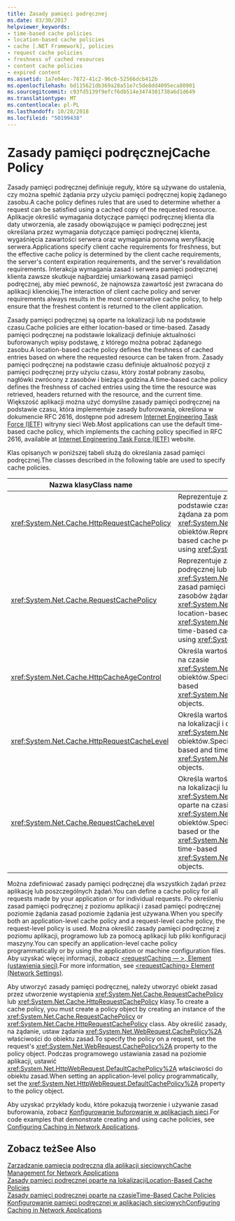 ```yaml
---
title: Zasady pamięci podręcznej
ms.date: 03/30/2017
helpviewer_keywords:
- time-based cache policies
- location-based cache policies
- cache [.NET Framework], policies
- request cache policies
- freshness of cached resources
- content cache policies
- expired content
ms.assetid: 1a7e04ec-7872-41c2-96c6-52566dcb412b
ms.openlocfilehash: bd115621db369a28a51e7c5de8dd4095eca80901
ms.sourcegitcommit: c93fd5139f9efcf6db514e3474301738a6d1d649
ms.translationtype: MT
ms.contentlocale: pl-PL
ms.lasthandoff: 10/28/2018
ms.locfileid: "50199438"
---
```

# <a name="cache-policy"></a><span data-ttu-id="927d8-102">Zasady pamięci podręcznej</span><span class="sxs-lookup"><span data-stu-id="927d8-102">Cache Policy</span></span>
<span data-ttu-id="927d8-103">Zasady pamięci podręcznej definiuje reguły, które są używane do ustalenia, czy można spełnić żądania przy użyciu pamięci podręcznej kopię żądanego zasobu.</span><span class="sxs-lookup"><span data-stu-id="927d8-103">A cache policy defines rules that are used to determine whether a request can be satisfied using a cached copy of the requested resource.</span></span> <span data-ttu-id="927d8-104">Aplikacje określić wymagania dotyczące pamięci podręcznej klienta dla daty utworzenia, ale zasady obowiązujące w pamięci podręcznej jest określana przez wymagania dotyczące pamięci podręcznej klienta, wygaśnięcia zawartości serwera oraz wymagania ponowną weryfikację serwera.</span><span class="sxs-lookup"><span data-stu-id="927d8-104">Applications specify client cache requirements for freshness, but the effective cache policy is determined by the client cache requirements, the server's content expiration requirements, and the server's revalidation requirements.</span></span> <span data-ttu-id="927d8-105">Interakcja wymagania zasad i serwera pamięci podręcznej klienta zawsze skutkuje najbardziej umiarkowaną zasad pamięci podręcznej, aby mieć pewność, że najnowsza zawartość jest zwracana do aplikacji klienckiej.</span><span class="sxs-lookup"><span data-stu-id="927d8-105">The interaction of client cache policy and server requirements always results in the most conservative cache policy, to help ensure that the freshest content is returned to the client application.</span></span>  
  
 <span data-ttu-id="927d8-106">Zasady pamięci podręcznej są oparte na lokalizacji lub na podstawie czasu.</span><span class="sxs-lookup"><span data-stu-id="927d8-106">Cache policies are either location-based or time-based.</span></span> <span data-ttu-id="927d8-107">Zasady pamięci podręcznej na podstawie lokalizacji definiuje aktualności buforowanych wpisy podstawę, z którego można pobrać żądanego zasobu.</span><span class="sxs-lookup"><span data-stu-id="927d8-107">A location-based cache policy defines the freshness of cached entries based on where the requested resource can be taken from.</span></span> <span data-ttu-id="927d8-108">Zasady pamięci podręcznej na podstawie czasu definiuje aktualność pozycji z pamięci podręcznej przy użyciu czasu, który został pobrany zasobu, nagłówki zwrócony z zasobów i bieżąca godzina.</span><span class="sxs-lookup"><span data-stu-id="927d8-108">A time-based cache policy defines the freshness of cached entries using the time the resource was retrieved, headers returned with the resource, and the current time.</span></span> <span data-ttu-id="927d8-109">Większość aplikacji można użyć domyślne zasady pamięci podręcznej na podstawie czasu, która implementuje zasady buforowania, określona w dokumencie RFC 2616, dostępne pod adresem [Internet Engineering Task Force (IETF)](https://www.ietf.org/) witryny sieci Web.</span><span class="sxs-lookup"><span data-stu-id="927d8-109">Most applications can use the default time-based cache policy, which implements the caching policy specified in RFC 2616, available at [Internet Engineering Task Force (IETF)](https://www.ietf.org/) website.</span></span>  
  
 <span data-ttu-id="927d8-110">Klas opisanych w poniższej tabeli służą do określania zasad pamięci podręcznej.</span><span class="sxs-lookup"><span data-stu-id="927d8-110">The classes described in the following table are used to specify cache policies.</span></span>  
  
|<span data-ttu-id="927d8-111">Nazwa klasy</span><span class="sxs-lookup"><span data-stu-id="927d8-111">Class name</span></span>|<span data-ttu-id="927d8-112">Opis</span><span class="sxs-lookup"><span data-stu-id="927d8-112">Description</span></span>|  
|----------------|-----------------|  
|<xref:System.Net.Cache.HttpRequestCachePolicy>|<span data-ttu-id="927d8-113">Reprezentuje zasady oparte na lokalizacji i na podstawie czasu pamięci podręcznej dla zasobów żądana za pomocą <xref:System.Net.HttpWebRequest> obiektów.</span><span class="sxs-lookup"><span data-stu-id="927d8-113">Represents location-based and time-based cache policies for resources requested using <xref:System.Net.HttpWebRequest> objects.</span></span>|  
|<xref:System.Net.Cache.RequestCachePolicy>|<span data-ttu-id="927d8-114">Reprezentuje zasady oparte na lokalizacji pamięci podręcznej lub <xref:System.Net.Cache.RequestCacheLevel.Default> zasad pamięci podręcznej na podstawie czasu dla zasobów żądana za pomocą <xref:System.Net.WebRequest> obiektów.</span><span class="sxs-lookup"><span data-stu-id="927d8-114">Represents location-based cache policies or the <xref:System.Net.Cache.RequestCacheLevel.Default> time-based cache policy for resources requested using <xref:System.Net.WebRequest> objects.</span></span>|  
|<xref:System.Net.Cache.HttpCacheAgeControl>|<span data-ttu-id="927d8-115">Określa wartości używane do tworzenia opartych na czasie <xref:System.Net.Cache.HttpRequestCachePolicy> obiektów.</span><span class="sxs-lookup"><span data-stu-id="927d8-115">Specifies values used to create time-based <xref:System.Net.Cache.HttpRequestCachePolicy> objects.</span></span>|  
|<xref:System.Net.Cache.HttpRequestCacheLevel>|<span data-ttu-id="927d8-116">Określa wartości używane do tworzenia opartych na lokalizacji i oparte na czasie <xref:System.Net.Cache.HttpRequestCachePolicy> obiektów.</span><span class="sxs-lookup"><span data-stu-id="927d8-116">Specifies values used to create location-based and time-based <xref:System.Net.Cache.HttpRequestCachePolicy> objects.</span></span>|  
|<xref:System.Net.Cache.RequestCacheLevel>|<span data-ttu-id="927d8-117">Określa wartości używane do tworzenia opartych na lokalizacji lub <xref:System.Net.Cache.RequestCacheLevel.Default> oparte na czasie <xref:System.Net.Cache.RequestCachePolicy> obiektów.</span><span class="sxs-lookup"><span data-stu-id="927d8-117">Specifies values used to create location-based or the <xref:System.Net.Cache.RequestCacheLevel.Default> time-based <xref:System.Net.Cache.RequestCachePolicy> objects.</span></span>|  
  
 <span data-ttu-id="927d8-118">Można zdefiniować zasady pamięci podręcznej dla wszystkich żądań przez aplikację lub poszczególnych żądań.</span><span class="sxs-lookup"><span data-stu-id="927d8-118">You can define a cache policy for all requests made by your application or for individual requests.</span></span> <span data-ttu-id="927d8-119">Po określeniu zasad pamięci podręcznej z poziomu aplikacji i zasad pamięci podręcznej poziomie żądania zasad poziomie żądania jest używana.</span><span class="sxs-lookup"><span data-stu-id="927d8-119">When you specify both an application-level cache policy and a request-level cache policy, the request-level policy is used.</span></span> <span data-ttu-id="927d8-120">Można określić zasady pamięci podręcznej z poziomu aplikacji, programowo lub za pomocą aplikacji lub pliki konfiguracji maszyny.</span><span class="sxs-lookup"><span data-stu-id="927d8-120">You can specify an application-level cache policy programmatically or by using the application or machine configuration files.</span></span> <span data-ttu-id="927d8-121">Aby uzyskać więcej informacji, zobacz [ \<requestCaching — >, Element (ustawienia sieci)](../../../docs/framework/configure-apps/file-schema/network/requestcaching-element-network-settings.md).</span><span class="sxs-lookup"><span data-stu-id="927d8-121">For more information, see [\<requestCaching> Element (Network Settings)](../../../docs/framework/configure-apps/file-schema/network/requestcaching-element-network-settings.md).</span></span>  
  
 <span data-ttu-id="927d8-122">Aby utworzyć zasady pamięci podręcznej, należy utworzyć obiekt zasad przez utworzenie wystąpienia <xref:System.Net.Cache.RequestCachePolicy> lub <xref:System.Net.Cache.HttpRequestCachePolicy> klasy.</span><span class="sxs-lookup"><span data-stu-id="927d8-122">To create a cache policy, you must create a policy object by creating an instance of the <xref:System.Net.Cache.RequestCachePolicy> or <xref:System.Net.Cache.HttpRequestCachePolicy> class.</span></span> <span data-ttu-id="927d8-123">Aby określić zasady, na żądanie, ustaw żądania <xref:System.Net.WebRequest.CachePolicy%2A> właściwości do obiektu zasad.</span><span class="sxs-lookup"><span data-stu-id="927d8-123">To specify the policy on a request, set the request's <xref:System.Net.WebRequest.CachePolicy%2A> property to the policy object.</span></span> <span data-ttu-id="927d8-124">Podczas programowego ustawiania zasad na poziomie aplikacji, ustawić <xref:System.Net.HttpWebRequest.DefaultCachePolicy%2A> właściwości do obiektu zasad.</span><span class="sxs-lookup"><span data-stu-id="927d8-124">When setting an application-level policy programmatically, set the <xref:System.Net.HttpWebRequest.DefaultCachePolicy%2A> property to the policy object.</span></span>  
  
 <span data-ttu-id="927d8-125">Aby uzyskać przykłady kodu, które pokazują tworzenie i używanie zasad buforowania, zobacz [Konfigurowanie buforowanie w aplikacjach sieci](../../../docs/framework/network-programming/configuring-caching-in-network-applications.md).</span><span class="sxs-lookup"><span data-stu-id="927d8-125">For code examples that demonstrate creating and using cache policies, see [Configuring Caching in Network Applications](../../../docs/framework/network-programming/configuring-caching-in-network-applications.md).</span></span>  
  
## <a name="see-also"></a><span data-ttu-id="927d8-126">Zobacz też</span><span class="sxs-lookup"><span data-stu-id="927d8-126">See Also</span></span>  
 [<span data-ttu-id="927d8-127">Zarządzanie pamięcią podręczną dla aplikacji sieciowych</span><span class="sxs-lookup"><span data-stu-id="927d8-127">Cache Management for Network Applications</span></span>](../../../docs/framework/network-programming/cache-management-for-network-applications.md)  
 [<span data-ttu-id="927d8-128">Zasady pamięci podręcznej oparte na lokalizacji</span><span class="sxs-lookup"><span data-stu-id="927d8-128">Location-Based Cache Policies</span></span>](../../../docs/framework/network-programming/location-based-cache-policies.md)  
 [<span data-ttu-id="927d8-129">Zasady pamięci podręcznej oparte na czasie</span><span class="sxs-lookup"><span data-stu-id="927d8-129">Time-Based Cache Policies</span></span>](../../../docs/framework/network-programming/time-based-cache-policies.md)  
 [<span data-ttu-id="927d8-130">Konfigurowanie pamięci podręcznej w aplikacjach sieciowych</span><span class="sxs-lookup"><span data-stu-id="927d8-130">Configuring Caching in Network Applications</span></span>](../../../docs/framework/network-programming/configuring-caching-in-network-applications.md)
